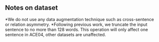 ## Notes on dataset 
*We do not use any data augmentation technique such as cross-sentence or relation asymmetry.
*Following previous work, we truncate the input sentence to no more than 128 words. 
This operation will only affect one sentence in ACE04, other datasets are unaffected.
